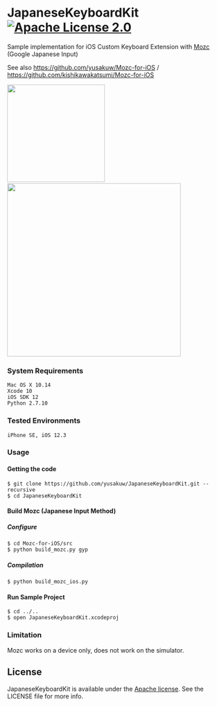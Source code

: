 JapaneseKeyboardKit [![Apache License 2.0](https://img.shields.io/badge/license-Apache%202.0-yellow.svg?style=flat)](https://www.tldrlegal.com/l/apache2)
===================

Sample implementation for iOS Custom Keyboard Extension with [Mozc](https://code.google.com/p/mozc/) (Google Japanese Input)

See also https://github.com/yusakuw/Mozc-for-iOS / https://github.com/kishikawakatsumi/Mozc-for-iOS

<img src="https://raw.githubusercontent.com/yusakuw/JapaneseKeyboardKit/master/ScreenShots/ss_01.png" width="225px" style="width: 225px;" />&nbsp;
<img src="https://raw.githubusercontent.com/yusakuw/JapaneseKeyboardKit/master/ScreenShots/ss_02.png" width="400px" style="width: 400px;" />

### System Requirements

    Mac OS X 10.14
    Xcode 10
    iOS SDK 12
    Python 2.7.10


### Tested Environments

    iPhone SE, iOS 12.3


### Usage

#### Getting the code

```
$ git clone https://github.com/yusakuw/JapaneseKeyboardKit.git --recursive
$ cd JapaneseKeyboardKit
```

#### Build Mozc (Japanese Input Method)

##### Configure

```
$ cd Mozc-for-iOS/src
$ python build_mozc.py gyp
```

##### Compilation

```
$ python build_mozc_ios.py
```

#### Run Sample Project

```
$ cd ../..
$ open JapaneseKeyboardKit.xcodeproj
```


### Limitation

Mozc works on a device only, does not work on the simulator.

 
[Apache]: http://www.apache.org/licenses/LICENSE-2.0
[MIT]: http://www.opensource.org/licenses/mit-license.php
[GPL]: http://www.gnu.org/licenses/gpl.html
[BSD]: http://opensource.org/licenses/bsd-license.php

## License

JapaneseKeyboardKit is available under the [Apache license][Apache]. See the LICENSE file for more info.
